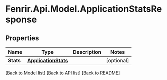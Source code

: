 # Fenrir.Api.Model.ApplicationStatsResponse

## Properties

Name | Type | Description | Notes
------------ | ------------- | ------------- | -------------
**Stats** | [**ApplicationStats**](ApplicationStats.md) |  | [optional] 

[[Back to Model list]](../README.md#documentation-for-models) [[Back to API list]](../README.md#documentation-for-api-endpoints) [[Back to README]](../README.md)


